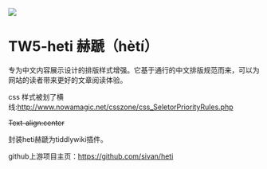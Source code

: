 ![](src/doc/banner.png)

# TW5-heti 赫蹏（hètí）

专为中文内容展示设计的排版样式增强。它基于通行的中文排版规范而来，可以为网站的读者带来更好的文章阅读体验。

css 样式被划了横线:http://www.nowamagic.net/csszone/css_SeletorPriorityRules.php

~~Text-align:center~~

封装heti赫蹏为tiddlywiki插件。

github上游项目主页：https://github.com/sivan/heti